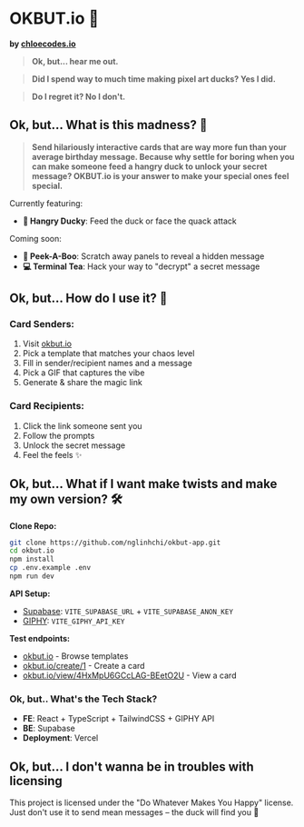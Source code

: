 # OKBUT.io 🦆

**by [chloecodes.io](https://chloecodes.io)**

> **Ok, but... hear me out.**

> **Did I spend way to much time making pixel art ducks? Yes I did.**

> **Do I regret it? No I don't.**

## Ok, but... What is this madness? 🤔

> **Send hilariously interactive cards that are way more fun than your average birthday message. Because why settle for boring when you can make someone feed a hangry duck to unlock your secret message? OKBUT.io is your answer to make your special ones feel special.**

Currently featuring:

- **🦆 Hangry Ducky**: Feed the duck or face the quack attack

Coming soon:

- **🎫 Peek-A-Boo**: Scratch away panels to reveal a hidden message
- **💻 Terminal Tea**: Hack your way to "decrypt" a secret message

## Ok, but... How do I use it? 🤔

### Card Senders:

1. Visit [okbut.io](https://okbut.io)
2. Pick a template that matches your chaos level
3. Fill in sender/recipient names and a message
4. Pick a GIF that captures the vibe
5. Generate & share the magic link

### Card Recipients:

1. Click the link someone sent you
2. Follow the prompts
3. Unlock the secret message
4. Feel the feels ✨

## Ok, but... What if I want make twists and make my own version? 🛠️

**Clone Repo:**

```bash
git clone https://github.com/nglinhchi/okbut-app.git
cd okbut.io
npm install
cp .env.example .env
npm run dev
```

**API Setup:**

- [Supabase](https://supabase.com): `VITE_SUPABASE_URL` + `VITE_SUPABASE_ANON_KEY`
- [GIPHY](https://developers.giphy.com): `VITE_GIPHY_API_KEY`

**Test endpoints:**

- [okbut.io](https://okbut.io) - Browse templates
- [okbut.io/create/1](https://okbut.io/create/1) - Create a card
- [okbut.io/view/4HxMpU6GCcLAG-BEetO2U](https://okbut.io/view/4HxMpU6GCcLAG-BEetO2U) - View a card

### Ok, but.. What's the Tech Stack?

- **FE**: React + TypeScript + TailwindCSS + GIPHY API
- **BE**: Supabase
- **Deployment**: Vercel

## Ok, but... I don't wanna be in troubles with licensing

This project is licensed under the "Do Whatever Makes You Happy" license.
Just don't use it to send mean messages – the duck will find you 🦆
